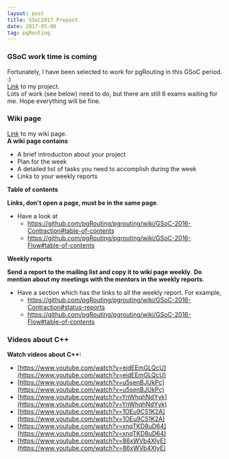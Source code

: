 ```yaml
---
layout: post
title: GSoC2017 Prepost 
date: 2017-05-06
tag: pgRouting 
---
```


### GSoC work time is coming 

Fortunately, I have been selected to work for pgRouting in this GSoC period. :)    
<a target="_blank" href="https://summerofcode.withgoogle.com/projects/#6305293643284480"> Link</a> to my project.  
Lots of work (see below) need to do, but there are still 6 exams waiting for me. Hope everything will be fine.  


### Wiki page

<a target="_blank" href="https://github.com/pgRouting/pgrouting/wiki/GSoC-2017-Connected-Components"> Link</a> to my wiki page.  
**A wiki page contains**  

- A brief introduction about your project
- Plan for the week
- A detailed list of tasks you need to accomplish during the week
- Links to your weekly reports

**Table of contents**  

**Links, don't open a page, must be in the same page**.

- Have a look at 
    - https://github.com/pgRouting/pgrouting/wiki/GSoC-2016-Contraction#table-of-contents
    - https://github.com/pgRouting/pgrouting/wiki/GSoC-2016-Flow#table-of-contents

**Weekly reports**  

**Send a report to the mailing list and copy it to wiki page weekly**.
**Do mention about my meetings with the mentors in the weekly reports**.

- Have a section which has the links to all the weekly report. For example, 
    - https://github.com/pgRouting/pgrouting/wiki/GSoC-2016-Contraction#status-reports
    - https://github.com/pgRouting/pgrouting/wiki/GSoC-2016-Flow#table-of-contents

### Videos about C++

**Watch videos about C++:**  

- [https://www.youtube.com/watch?v=eidEEmGLQcU](https://www.youtube.com/watch?v=eidEEmGLQcU)
- [https://www.youtube.com/watch?v=u5senBJUkPc](https://www.youtube.com/watch?v=u5senBJUkPc)
- [https://www.youtube.com/watch?v=YnWhqhNdYyk](https://www.youtube.com/watch?v=YnWhqhNdYyk)
- [https://www.youtube.com/watch?v=1OEu9C51K2A](https://www.youtube.com/watch?v=1OEu9C51K2A)
- [https://www.youtube.com/watch?v=xnqTKD8uD64](https://www.youtube.com/watch?v=xnqTKD8uD64)
- [https://www.youtube.com/watch?v=86xWVb4XIyE](https://www.youtube.com/watch?v=86xWVb4XIyE)



